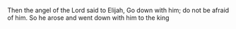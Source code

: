 Then the angel of the Lord said to Elijah, Go down with him; do not be afraid of him. So he arose and went down with him to the king
